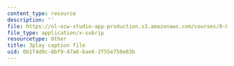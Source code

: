 ```yaml
---
content_type: resource
description: ''
file: https://ol-ocw-studio-app-production.s3.amazonaws.com/courses/8-04-quantum-physics-i-spring-2016/0b1f4d0c8bf947a6bae62f55e750e83b_0T83-47Vi-M.srt
file_type: application/x-subrip
resourcetype: Other
title: 3play caption file
uid: 0b1f4d0c-8bf9-47a6-bae6-2f55e750e83b
---
```

